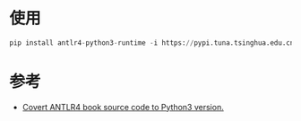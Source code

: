# 使用
```py
pip install antlr4-python3-runtime -i https://pypi.tuna.tsinghua.edu.cn/simple
```

# 参考
+ [Covert ANTLR4 book source code to Python3 version.](https://github.com/jszheng/py3antlr4book)